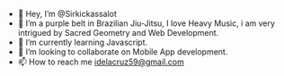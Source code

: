 - 👋 Hey, I’m @Sirkickassalot
- 👀 I’m a purple belt in Brazilian Jiu-Jitsu, I love Heavy Music, i am very intrigued by Sacred Geometry and Web Development.
- 🌱 I’m currently learning Javascript.
- 💞️ I’m looking to collaborate on Mobile App development.
- 📫 How to reach me idelacruz59@gmail.com            

<!---
Sirkickassalot/Sirkickassalot is a ✨ special ✨ repository because its `README.md` (this file) appears on your GitHub profile.
You can click the Preview link to take a look at your changes.
--->

